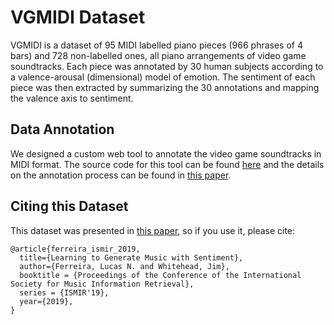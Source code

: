 # VGMIDI Dataset

VGMIDI is a dataset of 95 MIDI labelled piano pieces (966 phrases of 4 bars) and 728 non-labelled ones, all
piano arrangements of video game soundtracks. Each piece was annotated by 30 human subjects according to a
valence-arousal (dimensional) model of emotion. The sentiment of each piece was then extracted by summarizing
the 30 annotations and mapping the valence axis to sentiment.

## Data Annotation

We designed a custom web tool to annotate the video game soundtracks in MIDI format. The source code for this tool
can be found [here](https://github.com/lucasnfe/adl-music-annotation) and the details on the annotation process can be found in [this paper](http://www.lucasnferreira.com/papers/2019/ismir-learning.pdf).

## Citing this Dataset

This dataset was presented in [this paper](http://www.lucasnferreira.com/papers/2019/ismir-learning.pdf), so if you use it, please cite:

```
@article{ferreira_ismir_2019,
  title={Learning to Generate Music with Sentiment},
  author={Ferreira, Lucas N. and Whitehead, Jim},
  booktitle = {Proceedings of the Conference of the International Society for Music Information Retrieval},
  series = {ISMIR'19},
  year={2019},
}

```
